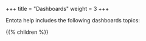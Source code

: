 ﻿+++
title = "Dashboards"
weight = 3
+++

Entota help includes the following dashboards topics: 

{{% children  %}}

